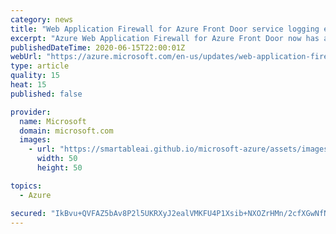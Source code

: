 ```yaml
---
category: news
title: "Web Application Firewall for Azure Front Door service logging enhancements"
excerpt: "Azure Web Application Firewall for Azure Front Door now has a match details field in the logs to provide insights on why a request triggered a Web Application Firewall rule. "
publishedDateTime: 2020-06-15T22:00:01Z
webUrl: "https://azure.microsoft.com/en-us/updates/web-application-firewall-for-azure-front-door-service-logging-enhancements/"
type: article
quality: 15
heat: 15
published: false

provider:
  name: Microsoft
  domain: microsoft.com
  images:
    - url: "https://smartableai.github.io/microsoft-azure/assets/images/organizations/microsoft.com-50x50.jpg"
      width: 50
      height: 50

topics:
  - Azure

secured: "IkBvu+QVFAZ5bAv8P2l5UKRXyJ2ealVMKFU4P1Xsib+NXOZrHMn/2cfXGwNfNXuBKF+YAAF1RvFVmjtYrXhxySWeCKCOK35oqFHLUwhX4nBGRm2TX0NCQflfiV0hUZR5VqAjPF2QZIZWO3c0kGPqhtrJ4Hf3L+vKtWhYY+l2FHdFlVpr//SErFrm6hSBLlhk0aMUrwRBGegbWwL3WxCaROgtka7F1hfEsv1rdarR0HYGZIVUkfv/X0SB48y25OzuxiNHePVgRtzf8Z6VhcczqUJmRwks4Hq/kerWZbfNy651aQR5yicMSgWWTMCWHANh6piffyWw8I6zfA7wOi6F5A==;eMLGGDthpnBJ9nve3zlhQA=="
---
```


